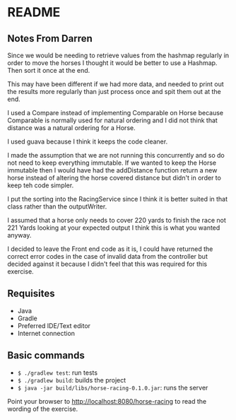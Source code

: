  README
========

## Notes From Darren

Since we would be needing to retrieve values from the hashmap regularly in order to move the horses I thought it would be better to use a Hashmap. Then sort it once at the end.

This may have been different if we had more data, and needed to print out the results more regularly than just process once and spit them out at the end.

I used a Compare instead of implementing Comparable on Horse because Comparable is normally used for natural ordering and I did not think that distance was a natural ordering for a Horse.

I used guava because I think it keeps the code cleaner.

I made the assumption that we are not running this concurrently and so do not need to keep everything immutable. If we wanted to keep the Horse immutable
then I would have had the addDistance function return a new horse instead of altering the horse covered distance but didn't in order to keep teh code simpler.

I put the sorting into the RacingService since I think it is better suited in that class rather than the outputWriter.

I assumed that a horse only needs to cover 220 yards to finish the race not 221 Yards looking at your expected output I think this
is what you wanted anyway.

I decided to leave the Front end code as it is, I could have returned the correct error codes in the case of invalid data from
the controller but decided against it because I didn't feel that this was required for this exercise.


## Requisites
- Java
- Gradle
- Preferred IDE/Text editor
- Internet connection

## Basic commands
- `$ ./gradlew test`: run tests
- `$ ./gradlew build`: builds the project
- `$ java -jar build/libs/horse-racing-0.1.0.jar`: runs the server

Point your browser to [http://localhost:8080/horse-racing](http://localhost:8080/horse-racing) to read the wording of the exercise.
